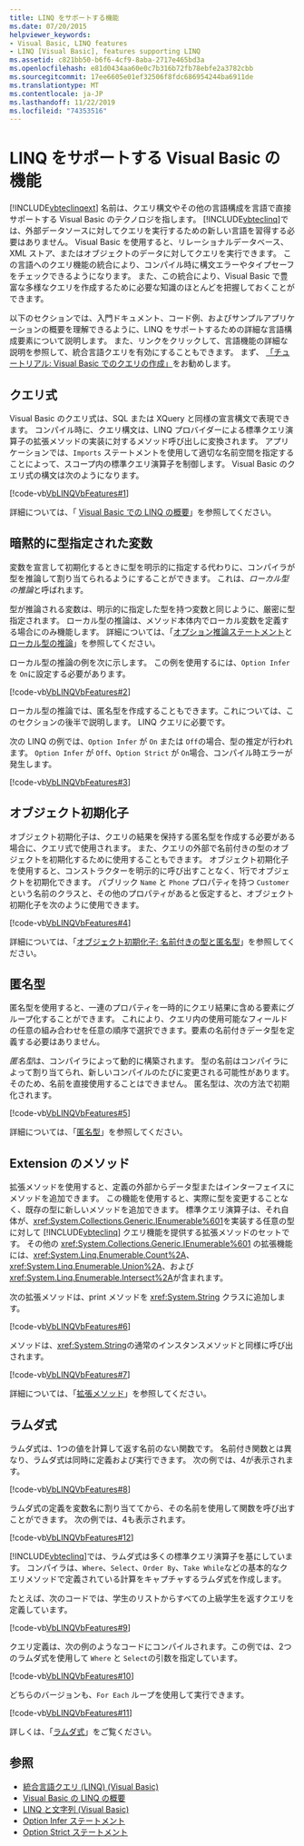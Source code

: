 ```yaml
---
title: LINQ をサポートする機能
ms.date: 07/20/2015
helpviewer_keywords:
- Visual Basic, LINQ features
- LINQ [Visual Basic], features supporting LINQ
ms.assetid: c821bb50-b6f6-4cf9-8aba-2717e465bd3a
ms.openlocfilehash: e81d0434aa60e0c7b316b72fb78ebfe2a3782cbb
ms.sourcegitcommit: 17ee6605e01ef32506f8fdc686954244ba6911de
ms.translationtype: MT
ms.contentlocale: ja-JP
ms.lasthandoff: 11/22/2019
ms.locfileid: "74353516"
---
```

# <a name="visual-basic-features-that-support-linq"></a>LINQ をサポートする Visual Basic の機能
[!INCLUDE[vbteclinqext](~/includes/vbteclinqext-md.md)] 名前は、クエリ構文やその他の言語構成を言語で直接サポートする Visual Basic のテクノロジを指します。 [!INCLUDE[vbteclinq](~/includes/vbteclinq-md.md)]では、外部データソースに対してクエリを実行するための新しい言語を習得する必要はありません。 Visual Basic を使用すると、リレーショナルデータベース、XML ストア、またはオブジェクトのデータに対してクエリを実行できます。 この言語へのクエリ機能の統合により、コンパイル時に構文エラーやタイプセーフをチェックできるようになります。 また、この統合により、Visual Basic で豊富な多様なクエリを作成するために必要な知識のほとんどを把握しておくことができます。  
  
 以下のセクションでは、入門ドキュメント、コード例、およびサンプルアプリケーションの概要を理解できるように、LINQ をサポートするための詳細な言語構成要素について説明します。 また、リンクをクリックして、言語機能の詳細な説明を参照して、統合言語クエリを有効にすることもできます。 まず、 [「チュートリアル: Visual Basic でのクエリの作成」](../../../../visual-basic/programming-guide/concepts/linq/walkthrough-writing-queries.md)をお勧めします。  
  
## <a name="query-expressions"></a>クエリ式  
 Visual Basic のクエリ式は、SQL または XQuery と同様の宣言構文で表現できます。 コンパイル時に、クエリ構文は、LINQ プロバイダーによる標準クエリ演算子の拡張メソッドの実装に対するメソッド呼び出しに変換されます。 アプリケーションでは、`Imports` ステートメントを使用して適切な名前空間を指定することによって、スコープ内の標準クエリ演算子を制御します。 Visual Basic のクエリ式の構文は次のようになります。  
  
 [!code-vb[VbLINQVbFeatures#1](~/samples/snippets/visualbasic/VS_Snippets_VBCSharp/VbLINQVbFeatures/VB/Class1.vb#1)]  
  
 詳細については、「 [Visual Basic での LINQ の概要](../../../../visual-basic/programming-guide/language-features/linq/introduction-to-linq.md)」を参照してください。  
  
## <a name="implicitly-typed-variables"></a>暗黙的に型指定された変数  
 変数を宣言して初期化するときに型を明示的に指定する代わりに、コンパイラが型を推論して割り当てられるようにすることができます。 これは、*ローカル型の推論*と呼ばれます。  
  
 型が推論される変数は、明示的に指定した型を持つ変数と同じように、厳密に型指定されます。 ローカル型の推論は、メソッド本体内でローカル変数を定義する場合にのみ機能します。 詳細については、「[オプション推論ステートメント](../../../../visual-basic/language-reference/statements/option-infer-statement.md)と[ローカル型の推論](../../../../visual-basic/programming-guide/language-features/variables/local-type-inference.md)」を参照してください。  
  
 ローカル型の推論の例を次に示します。 この例を使用するには、`Option Infer` を `On`に設定する必要があります。  
  
 [!code-vb[VbLINQVbFeatures#2](~/samples/snippets/visualbasic/VS_Snippets_VBCSharp/VbLINQVbFeatures/VB/Class1.vb#2)]  
  
 ローカル型の推論では、匿名型を作成することもできます。これについては、このセクションの後半で説明します。 LINQ クエリに必要です。  
  
 次の LINQ の例では、`Option Infer` が `On` または `Off`の場合、型の推定が行われます。 `Option Infer` が `Off`、`Option Strict` が `On`場合、コンパイル時エラーが発生します。  
  
 [!code-vb[VbLINQVbFeatures#3](~/samples/snippets/visualbasic/VS_Snippets_VBCSharp/VbLINQVbFeatures/VB/Class1.vb#3)]  
  
## <a name="object-initializers"></a>オブジェクト初期化子  
 オブジェクト初期化子は、クエリの結果を保持する匿名型を作成する必要がある場合に、クエリ式で使用されます。 また、クエリの外部で名前付きの型のオブジェクトを初期化するために使用することもできます。 オブジェクト初期化子を使用すると、コンストラクターを明示的に呼び出すことなく、1行でオブジェクトを初期化できます。 パブリック `Name` と `Phone` プロパティを持つ `Customer` という名前のクラスと、その他のプロパティがあると仮定すると、オブジェクト初期化子を次のように使用できます。  
  
 [!code-vb[VbLINQVbFeatures#4](~/samples/snippets/visualbasic/VS_Snippets_VBCSharp/VbLINQVbFeatures/VB/Class1.vb#4)]  
  
 詳細については、「[オブジェクト初期化子: 名前付きの型と匿名型](../../../../visual-basic/programming-guide/language-features/objects-and-classes/object-initializers-named-and-anonymous-types.md)」を参照してください。  
  
## <a name="anonymous-types"></a>匿名型  
 匿名型を使用すると、一連のプロパティを一時的にクエリ結果に含める要素にグループ化することができます。 これにより、クエリ内の使用可能なフィールドの任意の組み合わせを任意の順序で選択できます。要素の名前付きデータ型を定義する必要はありません。  
  
 *匿名型*は、コンパイラによって動的に構築されます。 型の名前はコンパイラによって割り当てられ、新しいコンパイルのたびに変更される可能性があります。 そのため、名前を直接使用することはできません。 匿名型は、次の方法で初期化されます。  
  
 [!code-vb[VbLINQVbFeatures#5](~/samples/snippets/visualbasic/VS_Snippets_VBCSharp/VbLINQVbFeatures/VB/Class1.vb#5)]  
  
 詳細については、「[匿名型](../../../../visual-basic/programming-guide/language-features/objects-and-classes/anonymous-types.md)」を参照してください。  
  
## <a name="extension-methods"></a>Extension のメソッド  
 拡張メソッドを使用すると、定義の外部からデータ型またはインターフェイスにメソッドを追加できます。 この機能を使用すると、実際に型を変更することなく、既存の型に新しいメソッドを追加できます。 標準クエリ演算子は、それ自体が、<xref:System.Collections.Generic.IEnumerable%601>を実装する任意の型に対して [!INCLUDE[vbteclinq](~/includes/vbteclinq-md.md)] クエリ機能を提供する拡張メソッドのセットです。 その他の <xref:System.Collections.Generic.IEnumerable%601> の拡張機能には、<xref:System.Linq.Enumerable.Count%2A>、<xref:System.Linq.Enumerable.Union%2A>、および <xref:System.Linq.Enumerable.Intersect%2A>が含まれます。  
  
 次の拡張メソッドは、print メソッドを <xref:System.String> クラスに追加します。  
  
 [!code-vb[VbLINQVbFeatures#6](~/samples/snippets/visualbasic/VS_Snippets_VBCSharp/VbLINQVbFeatures/VB/Class1.vb#6)]  
  
 メソッドは、<xref:System.String>の通常のインスタンスメソッドと同様に呼び出されます。  
  
 [!code-vb[VbLINQVbFeatures#7](~/samples/snippets/visualbasic/VS_Snippets_VBCSharp/VbLINQVbFeatures/VB/Class1.vb#7)]  
  
 詳細については、「[拡張メソッド](../../../../visual-basic/programming-guide/language-features/procedures/extension-methods.md)」を参照してください。  
  
## <a name="lambda-expressions"></a>ラムダ式  
 ラムダ式は、1つの値を計算して返す名前のない関数です。 名前付き関数とは異なり、ラムダ式は同時に定義および実行できます。 次の例では、4が表示されます。  
  
 [!code-vb[VbLINQVbFeatures#8](~/samples/snippets/visualbasic/VS_Snippets_VBCSharp/VbLINQVbFeatures/VB/Class1.vb#8)]  
  
 ラムダ式の定義を変数名に割り当ててから、その名前を使用して関数を呼び出すことができます。 次の例では、4も表示されます。  
  
 [!code-vb[VbLINQVbFeatures#12](~/samples/snippets/visualbasic/VS_Snippets_VBCSharp/VbLINQVbFeatures/VB/Class1.vb#12)]  
  
 [!INCLUDE[vbteclinq](~/includes/vbteclinq-md.md)]では、ラムダ式は多くの標準クエリ演算子を基にしています。 コンパイラは、`Where`、`Select`、`Order By`、`Take While`などの基本的なクエリメソッドで定義されている計算をキャプチャするラムダ式を作成します。  
  
 たとえば、次のコードでは、学生のリストからすべての上級学生を返すクエリを定義しています。  
  
 [!code-vb[VbLINQVbFeatures#9](~/samples/snippets/visualbasic/VS_Snippets_VBCSharp/VbLINQVbFeatures/VB/Class1.vb#9)]  
  
 クエリ定義は、次の例のようなコードにコンパイルされます。この例では、2つのラムダ式を使用して `Where` と `Select`の引数を指定しています。  
  
 [!code-vb[VbLINQVbFeatures#10](~/samples/snippets/visualbasic/VS_Snippets_VBCSharp/VbLINQVbFeatures/VB/Class1.vb#10)]  
  
 どちらのバージョンも、`For Each` ループを使用して実行できます。  
  
 [!code-vb[VbLINQVbFeatures#11](~/samples/snippets/visualbasic/VS_Snippets_VBCSharp/VbLINQVbFeatures/VB/Class1.vb#11)]  
  
 詳しくは、「[ラムダ式](../../../../visual-basic/programming-guide/language-features/procedures/lambda-expressions.md)」をご覧ください。  
  
## <a name="see-also"></a>参照

- [統合言語クエリ (LINQ) (Visual Basic)](../../../../visual-basic/programming-guide/concepts/linq/index.md)
- [Visual Basic の LINQ の概要](../../../../visual-basic/programming-guide/concepts/linq/getting-started-with-linq.md)
- [LINQ と文字列 (Visual Basic)](../../../../visual-basic/programming-guide/concepts/linq/linq-and-strings.md)
- [Option Infer ステートメント](../../../../visual-basic/language-reference/statements/option-infer-statement.md)
- [Option Strict ステートメント](../../../../visual-basic/language-reference/statements/option-strict-statement.md)
